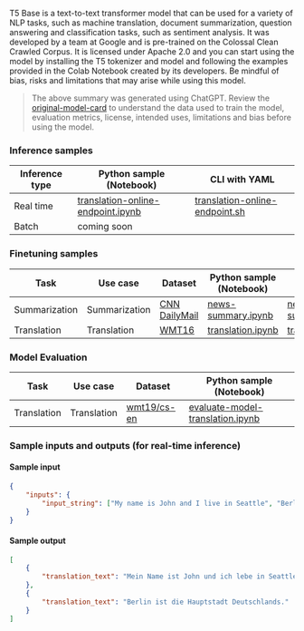 T5 Base is a text-to-text transformer model that can be used for a variety of NLP tasks, such as machine translation, document summarization, question answering and classification tasks, such as sentiment analysis. It was developed by a team at Google and is pre-trained on the Colossal Clean Crawled Corpus. It is licensed under Apache 2.0 and you can start using the model by installing the T5 tokenizer and model and following the examples provided in the Colab Notebook created by its developers. Be mindful of bias, risks and limitations that may arise while using this model.

> The above summary was generated using ChatGPT. Review the <a href="https://huggingface.co/t5-base" target="_blank">original-model-card</a> to understand the data used to train the model, evaluation metrics, license, intended uses, limitations and bias before using the model.

### Inference samples

Inference type|Python sample (Notebook)|CLI with YAML
|--|--|--|
Real time|<a href="https://aka.ms/azureml-infer-online-sdk-translation" target="_blank">translation-online-endpoint.ipynb</a>|<a href="https://aka.ms/azureml-infer-online-cli-translation" target="_blank">translation-online-endpoint.sh</a>
Batch | coming soon


### Finetuning samples

Task|Use case|Dataset|Python sample (Notebook)|CLI with YAML
|---|--|--|--|--|
Summarization|Summarization|<a href="https://huggingface.co/datasets/cnn_dailymail" target="_blank">CNN DailyMail</a>|<a href="https://aka.ms/azureml-ft-sdk-news-summary" target="_blank">news-summary.ipynb</a>|<a href="https://aka.ms/azureml-ft-cli-news-summary" target="_blank">news-summary.sh</a>
Translation|Translation|<a href="https://huggingface.co/datasets/cnn_dailymail" target="_blank">WMT16</a>|<a href="https://aka.ms/azureml-ft-sdk-translation" target="_blank">translation.ipynb</a>|<a href="https://aka.ms/azureml-ft-cli-translation" target="_blank">translation.sh</a>


### Model Evaluation

|Task|Use case|Dataset|Python sample (Notebook)|
|---|--|--|--|
|Translation|Translation|<a href="https://huggingface.co/datasets/wmt19/viewer/cs-en/" target="_blank">wmt19/cs-en</a>|<a href="https://aka.ms/azureml-eval-sdk-translation" target="_blank">evaluate-model-translation.ipynb</a>|


### Sample inputs and outputs (for real-time inference)

#### Sample input
```json
{
    "inputs": {
        "input_string": ["My name is John and I live in Seattle", "Berlin is the capital of Germany."]
    }
}
```

#### Sample output
```json
[
    {
        "translation_text": "Mein Name ist John und ich lebe in Seattle"
    },
    {
        "translation_text": "Berlin ist die Hauptstadt Deutschlands."
    }
]
```
